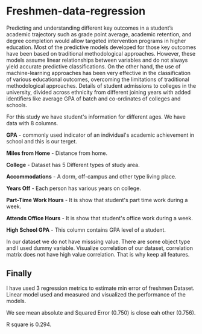 # Freshmen-data-regression
Predicting and understanding different key outcomes in a student’s academic trajectory such as grade point average, academic retention, and degree completion would allow targeted intervention programs in higher education. Most of the predictive models developed for those key outcomes have been based on traditional methodological approaches. However, these models assume linear relationships between variables and do not always yield accurate predictive classifications. On the other hand, the use of machine-learning approaches has been very effective in the classification of various educational outcomes, overcoming the limitations of traditional methodological approaches. Details of student admissions to colleges in the university, divided across ethnicity from different joining years with added identifiers like average GPA of batch and co-ordinates of colleges and schools.

For this study we have student's information for different ages. We have data with 8 columns.

**GPA** - commonly used indicator of an individual's academic achievement in school and this is our terget.

**Miles from Home** - Distance from home.

**College** - Dataset has 5 Different types of study area.

**Accommodations** - A dorm, off-campus and other type living place.

**Years Off** - Each person has various years on college.

**Part-Time Work Hours** - It is show that student's part time work during a week.

**Attends Office Hours** - It is show that student's office work during a week.

**High School GPA** - This column contains GPA level of a student.

In our dataset we do not have misssing value. There are some object type and l used dummy variable.
 Visualize correlation of our dataset, correlation matrix does not have high value correlation. That is why keep all features.
 

## Finally 
I have used 3 regression metrics to estimate min error of freshmen Dataset. Linear model used and measured and visualized the performance of the models. 

We see mean absolute and Squared Error (0.750) is close eah other (0.756).

R square is 0.294.
